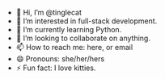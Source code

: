 - 👋 Hi, I’m @tinglecat
- 👀 I’m interested in full-stack development.
- 🌱 I’m currently learning Python.
- 💞️ I’m looking to collaborate on anything.
- 📫 How to reach me: here, or email
- 😄 Pronouns: she/her/hers
- ⚡ Fun fact: I love kitties.

<!---
tinglecat/tinglecat is a ✨ special ✨ repository because its `README.md` (this file) appears on your GitHub profile.
You can click the Preview link to take a look at your changes.
--->
